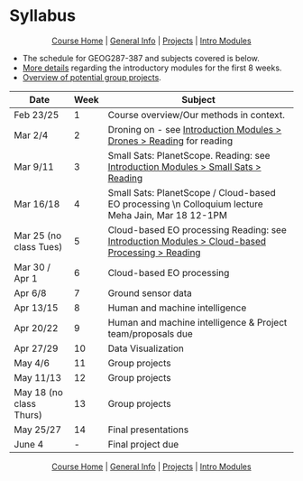 Syllabus
================

<center>

[Course Home](../README.md) | [General Info](general-information.md) |
[Projects](projects.md) | [Intro Modules](introductory-modules.md)

</center>

  - The schedule for GEOG287-387 and subjects covered is below.
  - [More details](introductory-modules.md) regarding the introductory
    modules for the first 8 weeks.
  - [Overview of potential group
projects](projects.md).

| Date        | Week | Subject                                                                                                                                            |
| ----------- | ---- | -------------------------------------------------------------------------------------------------------------------------------------------------- |
| Feb 23/25   | 1    | Course overview/Our methods in context.                                                                                                            |
| Mar 2/4     | 2    | Droning on - see [Introduction Modules \> Drones \> Reading](introductory-modules.md#droning-on) for reading                                       |
| Mar 9/11    | 3    | Small Sats: PlanetScope. Reading: see [Introduction Modules \> Small Sats \> Reading](introductory-modules.md#small-sats)                          |
| Mar 16/18   | 4    | Small Sats: PlanetScope / Cloud-based EO processing  \n Colloquium lecture Meha Jain, Mar 18 12-1PM                                                                                              |
| Mar 25 (no class Tues)| 5    | Cloud-based EO processing Reading: see [Introduction Modules \> Cloud-based Processing \> Reading](introductory-modules.md#cloud-based-processing) |
| Mar 30 / Apr 1 | 6    | Cloud-based EO processing                                                                                                                          |
| Apr 6/8   | 7    | Ground sensor data                                                                                                                         |
| Apr 13/15 | 8    | Human and machine intelligence                                                                                                                     |
| Apr 20/22 | 9    | Human and machine intelligence & Project team/proposals due                                                                                        |
| Apr 27/29 | 10   | Data Visualization                                                                                                                                     |
| May 4/6   | 11   | Group projects                                                                                                                                     |
| May 11/13 | 12   | Group projects                                                                                                                                     |
| May 18 (no class Thurs) | 13   | Group projects                                                                                                                               |
| May 25/27      | 14   | Final presentations                                                                                                                                 |
| June 4      | \-   | Final project due                                                                                                                                  |

<center>

[Course Home](../README.md) | [General Info](general-information.md) |
[Projects](projects.md) | [Intro Modules](introductory-modules.md)

</center>
